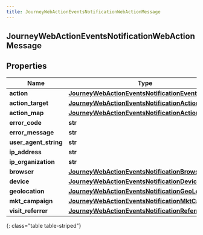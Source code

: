 ```yaml
---
title: JourneyWebActionEventsNotificationWebActionMessage
---
```

## JourneyWebActionEventsNotificationWebActionMessage

## Properties

|Name | Type | Description | Notes|
|------------ | ------------- | ------------- | -------------|
| **action** | [**JourneyWebActionEventsNotificationEventAction**](JourneyWebActionEventsNotificationEventAction.html) |  | [optional] |
| **action_target** | [**JourneyWebActionEventsNotificationActionTarget**](JourneyWebActionEventsNotificationActionTarget.html) |  | [optional] |
| **action_map** | [**JourneyWebActionEventsNotificationActionMap**](JourneyWebActionEventsNotificationActionMap.html) |  | [optional] |
| **error_code** | **str** |  | [optional] |
| **error_message** | **str** |  | [optional] |
| **user_agent_string** | **str** |  | [optional] |
| **ip_address** | **str** |  | [optional] |
| **ip_organization** | **str** |  | [optional] |
| **browser** | [**JourneyWebActionEventsNotificationBrowser**](JourneyWebActionEventsNotificationBrowser.html) |  | [optional] |
| **device** | [**JourneyWebActionEventsNotificationDevice**](JourneyWebActionEventsNotificationDevice.html) |  | [optional] |
| **geolocation** | [**JourneyWebActionEventsNotificationGeoLocation**](JourneyWebActionEventsNotificationGeoLocation.html) |  | [optional] |
| **mkt_campaign** | [**JourneyWebActionEventsNotificationMktCampaign**](JourneyWebActionEventsNotificationMktCampaign.html) |  | [optional] |
| **visit_referrer** | [**JourneyWebActionEventsNotificationReferrer**](JourneyWebActionEventsNotificationReferrer.html) |  | [optional] |
{: class="table table-striped"}


